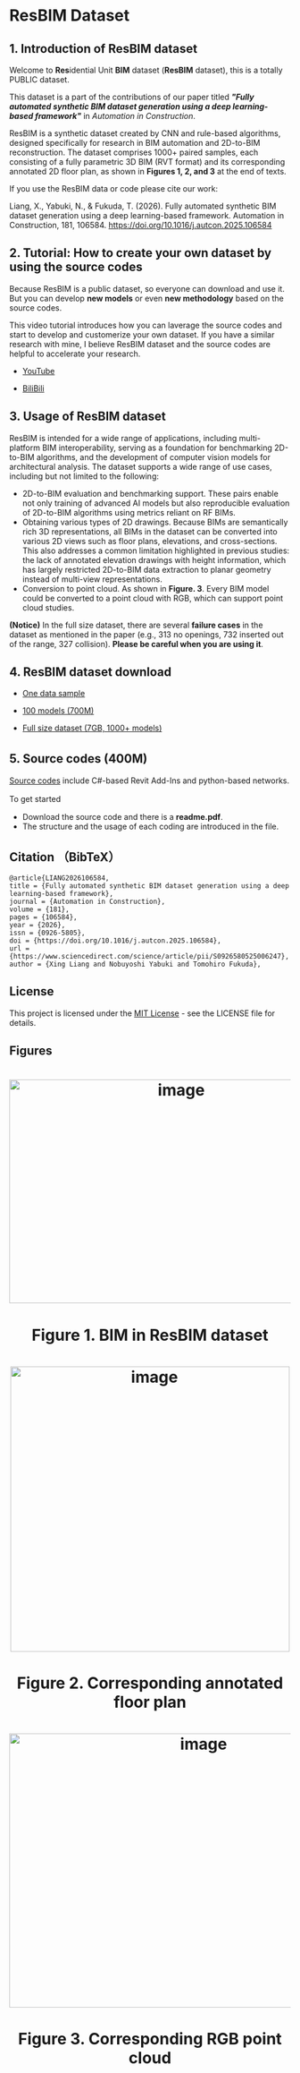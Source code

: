 <meta name="google-site-verification" content="nvzEmUw63D-REBQHZFxUNcmL4_NfoZ0AhmHsoF6_jDQ" />

# ResBIM Dataset

## 1. Introduction of ResBIM dataset
Welcome to **Res**idential Unit **BIM** dataset (**ResBIM** dataset), this is a totally PUBLIC dataset.

This dataset is a part of the contributions of our paper titled <b><i>"Fully automated synthetic BIM dataset generation using a deep learning-based framework"</i></b> in *Automation in Construction*.

ResBIM is a synthetic dataset created by CNN and rule-based algorithms, designed specifically for research in BIM automation and 2D-to-BIM reconstruction. The dataset comprises 1000+ paired samples, each consisting of a fully parametric 3D BIM (RVT format) and its corresponding annotated 2D floor plan, as shown in **Figures 1, 2, and 3** at the end of texts. 

If you use the ResBIM data or code please cite our work: 

Liang, X., Yabuki, N., & Fukuda, T. (2026). Fully automated synthetic BIM dataset generation using a deep learning-based framework. Automation in Construction, 181, 106584. https://doi.org/10.1016/j.autcon.2025.106584

## 2. Tutorial: How to create your own dataset by using the source codes
Because ResBIM is a public dataset, so everyone can download and use it. But you can develop **new models** or even **new methodology** based on the source codes. 

This video tutorial introduces how you can laverage the source codes and start to develop and customerize your own dataset.  If you have a similar research with mine, I believe ResBIM dataset and the source codes are helpful to accelerate your research. 

- [YouTube](https://www.youtube.com/watch?v=5yEkafzuclk)

- [BiliBili](https://www.bilibili.com/video/BV1dvWmzTEcc)


## 3. Usage of ResBIM dataset
ResBIM is intended for a wide range of applications, including multi-platform BIM interoperability, serving as a foundation for benchmarking 2D-to-BIM algorithms, and the development of computer vision models for architectural analysis. The dataset supports a wide range of use cases, including but not limited to the following:

- 2D-to-BIM evaluation and benchmarking support. These pairs enable not only training of advanced AI models but also reproducible evaluation of 2D-to-BIM algorithms using metrics reliant on RF BIMs. 
- Obtaining various types of 2D drawings. Because BIMs are semantically rich 3D representations, all BIMs in the dataset can be converted into various 2D views such as floor plans, elevations, and cross-sections. This also addresses a common limitation highlighted in previous studies: the lack of annotated elevation drawings with height information, which has largely restricted 2D-to-BIM data extraction to planar geometry instead of multi-view representations.
- Conversion to point cloud. As shown in **Figure. 3**. Every BIM model could be converted to a point cloud with RGB, which can support point cloud studies. 

**(Notice)** In the full size dataset, there are several **failure cases** in the dataset as mentioned in the paper (e.g., 313 no openings, 732 inserted out of the range, 327 collision). **Please be careful when you are using it**. 

## 4. ResBIM dataset download 
- [One data sample](https://drive.google.com/file/d/1gh4TiEJGkcjuqtO2e13mVQOYxWl5oGbI/view?usp=drive_link)

- [100 models (700M)](https://drive.google.com/file/d/1WvWMU4Ox459QXr1kYLfTqaMp2rR0mfpO/view?usp=drive_link)

- [Full size dataset (7GB, 1000+ models)](https://drive.google.com/file/d/1MzY92Xw0bOjCWDHMJtWjqYzZew_MOhUS/view?usp=drive_link)

## 5. Source codes (400M)　
[Source codes](https://drive.google.com/file/d/1KBy_ff7xQid32mTbLn__uJ6SuPaWu3vL/view?usp=drive_link) include C#-based Revit Add-Ins and python-based networks. 

To get started　　
- Download the source code and there is a **readme.pdf**.
- The structure and the usage of each coding are introduced in the file.

## Citation （BibTeX）
```
@article{LIANG2026106584,
title = {Fully automated synthetic BIM dataset generation using a deep learning-based framework},
journal = {Automation in Construction},
volume = {181},
pages = {106584},
year = {2026},
issn = {0926-5805},
doi = {https://doi.org/10.1016/j.autcon.2025.106584},
url = {https://www.sciencedirect.com/science/article/pii/S0926580525006247},
author = {Xing Liang and Nobuyoshi Yabuki and Tomohiro Fukuda},
```

## License
This project is licensed under the [MIT License](./LICENSE) - see the LICENSE file for details.

## Figures

<h1 align="center"><img width="600" height="400" alt="image" src="https://github.com/user-attachments/assets/2346ea41-9b7f-45ea-8582-984eef955f8a" /></h1>

<h1 align="center"><b>Figure 1.</b> BIM in ResBIM dataset</h1>

<h1 align="center"><img width="500" height="510" alt="image" src="https://github.com/user-attachments/assets/11e1ece6-3e0d-4b56-80a4-74df1f7e8851" /></h1>

<h1 align="center"><b>Figure 2.</b> Corresponding annotated floor plan</h1>

<h1 align="center"><img width="680" height="490" alt="image" src="https://github.com/user-attachments/assets/29ef6ee5-9ccd-49a6-bce6-c216357bdf06" /></h1>

<h1 align="center"><b>Figure 3.</b> Corresponding RGB point cloud</h1>
